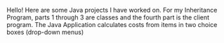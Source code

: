 Hello! Here are some Java projects I have worked on.
For my Inheritance Program, parts 1 through 3 are classes and the fourth part is the client program.
The Java Application calculates costs from items in two choice boxes (drop-down menus)
